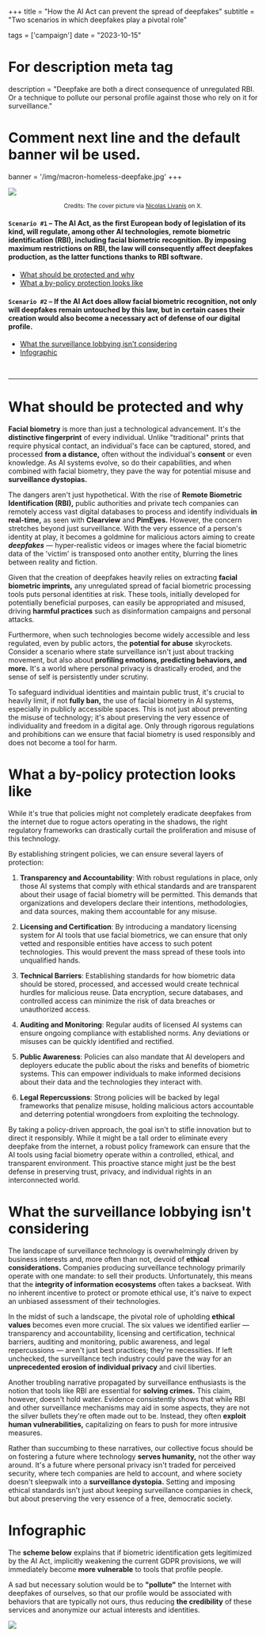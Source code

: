 +++
title = "How the AI Act can prevent the spread of deepfakes"
subtitle = "Two scenarios in which deepfakes play a pivotal role"

tags = ['campaign']
date = "2023-10-15"

# For description meta tag
description = "Deepfake are both a direct consequence of unregulated RBI. Or a technique to pollute our personal profile against those who rely on it for surveillance."

# Comment next line and the default banner wil be used.
banner = '/img/macron-homeless-deepfake.jpg'
+++

![](/img/macron-homeless-deepfake.jpg)
<div style="text-align:center">
  <small> Credits: The cover picture via <a href="//twitter.com/n_livanis/status/1640230557257809920" class="underline ">Nicolas Livanis</a> on X.
  </small>
</div>


#### `Scenario #1` – The AI Act, as the first European body of legislation of its kind, will regulate, among other AI technologies, remote biometric identification (RBI), including facial biometric recognition. By imposing maximum restrictions on RBI, the law will consequently affect deepfakes production, as the latter functions thanks to RBI software.

* [What should be protected and why](/blog/why-deepfake#what-should-be-protected-and-why)
* [What a by-policy protection looks like](/blog/why-deepfake#how-a-by-policy-protection-looks-like)

#### `Scenario #2` – If the AI Act does allow facial biometric recognition, not only will deepfakes remain untouched by this law, but in certain cases their creation would also become a necessary act of defense of our digital profile.

* [What the surveillance lobbying isn't considering](/blog/why-deepfake#what-the-surveillance-lobbying-isnt-considering)
* [Infographic](/blog/why-deepfake#infographic)

<br>

---

# What should be protected and why

**Facial biometry** is more than just a technological advancement. It's the **distinctive fingerprint** of every individual. Unlike "traditional" prints that require physical contact, an individual's face can be captured, stored, and processed **from a distance,** often without the individual's **consent** or even knowledge. As AI systems evolve, so do their capabilities, and when combined with facial biometry, they pave the way for potential misuse and **surveillance dystopias.**

The dangers aren't just hypothetical. With the rise of **Remote Biometric Identification (RBI),** public authorities and private tech companies can remotely access vast digital databases to process and identify individuals **in real-time,** as seen with **Clearview** and **PimEyes.** However, the concern stretches beyond just surveillance. With the very essence of a person's identity at play, it becomes a goldmine for malicious actors aiming to create **_deepfakes_** — hyper-realistic videos or images where the facial biometric data of the 'victim' is transposed onto another entity, blurring the lines between reality and fiction.

Given that the creation of deepfakes heavily relies on extracting **facial biometric imprints,** any unregulated spread of facial biometric processing tools puts personal identities at risk. These tools, initially developed for potentially beneficial purposes, can easily be appropriated and misused, driving **harmful practices** such as disinformation campaigns and personal attacks.

Furthermore, when such technologies become widely accessible and less regulated, even by public actors, the **potential for abuse** skyrockets. Consider a scenario where state surveillance isn't just about tracking movement, but also about **profiling emotions, predicting behaviors, and more.** It's a world where personal privacy is drastically eroded, and the sense of self is persistently under scrutiny.

To safeguard individual identities and maintain public trust, it's crucial to heavily limit, if not **fully ban,** the use of facial biometry in AI systems, especially in publicly accessible spaces. This is not just about preventing the misuse of technology; it's about preserving the very essence of individuality and freedom in a digital age. Only through rigorous regulations and prohibitions can we ensure that facial biometry is used responsibly and does not become a tool for harm.

# What a by-policy protection looks like

While it's true that policies might not completely eradicate deepfakes from the internet due to rogue actors operating in the shadows, the right regulatory frameworks can drastically curtail the proliferation and misuse of this technology.

By establishing stringent policies, we can ensure several layers of protection:

1. **Transparency and Accountability**: With robust regulations in place, only those AI systems that comply with ethical standards and are transparent about their usage of facial biometry will be permitted. This demands that organizations and developers declare their intentions, methodologies, and data sources, making them accountable for any misuse.

2. **Licensing and Certification**: By introducing a mandatory licensing system for AI tools that use facial biometrics, we can ensure that only vetted and responsible entities have access to such potent technologies. This would prevent the mass spread of these tools into unqualified hands.

3. **Technical Barriers**: Establishing standards for how biometric data should be stored, processed, and accessed would create technical hurdles for malicious reuse. Data encryption, secure databases, and controlled access can minimize the risk of data breaches or unauthorized access.

4. **Auditing and Monitoring**: Regular audits of licensed AI systems can ensure ongoing compliance with established norms. Any deviations or misuses can be quickly identified and rectified.

5. **Public Awareness**: Policies can also mandate that AI developers and deployers educate the public about the risks and benefits of biometric systems. This can empower individuals to make informed decisions about their data and the technologies they interact with.

6. **Legal Repercussions**: Strong policies will be backed by legal frameworks that penalize misuse, holding malicious actors accountable and deterring potential wrongdoers from exploiting the technology.

By taking a policy-driven approach, the goal isn't to stifle innovation but to direct it responsibly. While it might be a tall order to eliminate every deepfake from the internet, a robust policy framework can ensure that the AI tools using facial biometry operate within a controlled, ethical, and transparent environment. This proactive stance might just be the best defense in preserving trust, privacy, and individual rights in an interconnected world.

# What the surveillance lobbying isn't considering

The landscape of surveillance technology is overwhelmingly driven by business interests and, more often than not, devoid of **ethical considerations.** Companies producing surveillance technology primarily operate with one mandate: to sell their products. Unfortunately, this means that the **integrity of information ecosystems** often takes a backseat. With no inherent incentive to protect or promote ethical use, it's naive to expect an unbiased assessment of their technologies.

In the midst of such a landscape, the pivotal role of upholding **ethical values** becomes even more crucial. The six values we identified earlier — transparency and accountability, licensing and certification, technical barriers, auditing and monitoring, public awareness, and legal repercussions — aren't just best practices; they're necessities. If left unchecked, the surveillance tech industry could pave the way for an **unprecedented erosion of individual privacy** and civil liberties.

Another troubling narrative propagated by surveillance enthusiasts is the notion that tools like RBI are essential for **solving crimes.** This claim, however, doesn't hold water. Evidence consistently shows that while RBI and other surveillance mechanisms may aid in some aspects, they are not the silver bullets they're often made out to be. Instead, they often **exploit human vulnerabilities,** capitalizing on fears to push for more intrusive measures. 

Rather than succumbing to these narratives, our collective focus should be on fostering a future where technology **serves humanity,** not the other way around. It's a future where personal privacy isn't traded for perceived security, where tech companies are held to account, and where society doesn't sleepwalk into a **surveillance dystopia.** Setting and imposing ethical standards isn't just about keeping surveillance companies in check, but about preserving the very essence of a free, democratic society.

# Infographic

The **scheme below** explains that if biometric identification gets legitimized by the AI Act, implicitly weakening the current GDPR provisions, we will immediately become **more vulnerable** to tools that profile people.

A sad but necessary solution would be to **"pollute"** the Internet with deepfakes of ourselves, so that our profile would be associated with behaviors that are typically not ours, thus reducing **the credibility** of these services and anonymize our actual interests and identities.

![](/img/deepfake_infographic.jpeg)



<!-- commented below -->
<!--
The EU can forbid the use of Face Biometry in the AI Act. This would limit the use of these technologies in the EU market by policy.

And what if RBI is allowed in the AIAct? Deepfakes would help us as the last defense against massive internet surveillance … by “polluting” our profiles with false images!

* i Deepfake sono possibili perchè prima viene estratta l'impronta biometrica facciale dalla vittima, e poi questa viene incollata in un nuovo corpo (che agisce come un contenitore). Il problema è che spesso questo non succede perchè la persona ha voluto o ha acconsentito, per questo ci riferiamo a loro come vittima.
* Il riconoscimento biometrico dovrebbe essere bannato, perchè a parte il chiaro possibile abuso nel campo della sorveglianza, è anche abilitate e necessaria per la creazione di deepfake. E' infatti l'utilizzo di codice che estrae e tratta feature biometriche parte del problema\*, è la sua diffusione avulsa dall'analisi del rischio ad aver creato questa situazione.
* Se l'RBI (Identificazione Biometrica Remota) diventa legittima, questo include anche l'accesso a banche dati digitali. Sistemi come Clearview or PimEyes, citati esempi nell'infografica sottostanti, agiscono sulla base di questa possibilità. Una soluzione avversariale, ma alla portata di tutti a quel punto, sarebbe quella di inquinare i portali fotografici con foto false, in modo da far si che il business di profilazione facciale venga danneggiato al punto di non rendere questi prodotti affidabili sul mercato. Sarebbe un caso limite che speriamo di non dover raggiungere, ma stiamo provando tool e spiegazioni che vadano a giustificare questa azione.
* i deepfake sono, a buona ragione, associate a delle pratiche nocive di disinformazione e di aggressione alle vittime di questi prodotti. Noi fermamente condanniamo questi abusi, e per questo prendiamo come ipotetiche vittime cinque delle persone più potenti, difese, e responsabili per questo, affinchè sollevare il problema senza nuocere effettivamente a queste persone.
* **Deepfake is possible because a facial fingerprint is extracted from the victim** and then pasted onto a new host. The problem is when the victim does not consent and is unaware.
* **Facial fingerprinting should be banned** because, besides the abuse of targeted surveillance, it enables the production of deepfakes, or more abstractly, the production of other quasi-realistic human features[*](/deepfake#not-just-faces).
* **If RBI is allowed to exist, the only solution would be to pollute the Internet with fake faces**, as explained in the infographic below. We hope society never gets to that point!
* Deepfakes are often associated with unfair practices. They also pose a serious problem in the information ecosystem, as fact-checking is an after-the-fact action, and falsehoods are easily spread. **We firmly condemn such abuses**.

<section id="not-just-faces">

`*` In this regard, we can assume that any human characteristic that can be used to identify a person by digital or natural means should be equally protected. Tools that produce a subject's voice are used to defraud their families and colleagues. A comprehensive AIAct should see these highly personal and persistent characteristics as those that can only be used strictly under the consent and control of the data subject.

# Italiano

`*` In astratto è possibile assumere che ogni caratteristica umana, legata indissolubilmente all'individuo (il volto, la voce) vada distinta da altri dati personali identificativi e vada protetta quanto l'impronta facciale. Del resto ci sono già in circolazione strumenti che permettono l'emulazione di queste caratteristiche e sono utilizzati per produrre frodi. Un AIAct che consideri queste tendenze e tuteli dall'estrazione, il processo, e la riproduzione di queste feature identificativi, sarebbe in grado di catturare l'essenza del problema.
</section>
-->

